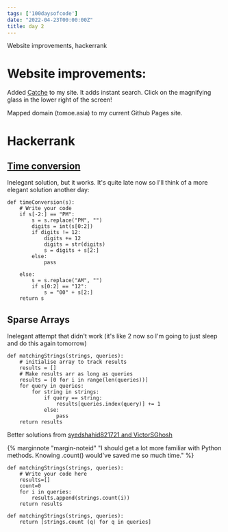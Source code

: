 ```yaml
---
tags: ['100daysofcode']
date: "2022-04-23T00:00:00Z"
title: day 2
---
```

Website improvements, hackerrank 
<!--more-->
# Website improvements: 
Added [Catche](https://try.catche.co/) to my site. It adds instant search. Click on the magnifying glass in the lower right of the screen!

Mapped domain (tomoe.asia) to my current Github Pages site.

# Hackerrank
## [Time conversion](https://www.hackerrank.com/challenges/one-month-preparation-kit-time-conversion/problem?isFullScreen=true)

Inelegant solution, but it works. It's quite late now so I'll think of a more elegant solution another day: 
```
def timeConversion(s):
    # Write your code
    if s[-2:] == "PM":
        s = s.replace("PM", "")
        digits = int(s[0:2])
        if digits != 12:
            digits += 12
            digits = str(digits)
            s = digits + s[2:]
        else:
            pass

    else:
        s = s.replace("AM", "")
        if s[0:2] == "12":
            s = "00" + s[2:]
    return s

```

## Sparse Arrays

Inelegant attempt that didn't work (it's like 2 now so I'm going to just sleep and do this again tomorrow)

```
def matchingStrings(strings, queries):
    # initialise array to track results
    results = []
    # Make results arr as long as queries
    results = [0 for i in range(len(queries))]
    for query in queries:
        for string in strings:
            if query == string:
                results[queries.index(query)] += 1 
            else: 
                pass
    return results 
```

Better solutions from [syedshahid821721 and VictorSGhosh](https://www.hackerrank.com/challenges/one-month-preparation-kit-sparse-arrays/forum/comments/1028765?isFullScreen=true&h_l=interview&playlist_slugs%5B%5D=preparation-kits&playlist_slugs%5B%5D=one-month-preparation-kit&playlist_slugs%5B%5D=one-month-week-one&h_r=next-challenge&h_v=zen)

{% marginnote "margin-noteid" "I should get a lot more familiar with Python methods. Knowing .count() would've saved me so much time." %}
```
def matchingStrings(strings, queries):
    # Write your code here
    results=[] 
    count=0
    for i in queries:
        results.append(strings.count(i)) 
    return results
```

```
def matchingStrings(strings, queries):
    return [strings.count (q) for q in queries]
```


